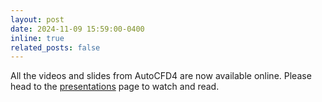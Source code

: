 ```yaml
---
layout: post
date: 2024-11-09 15:59:00-0400
inline: true
related_posts: false
---
```


All the videos and slides from AutoCFD4 are now available online. Please head to the [presentations](https://autocfd.org/presentations/) page to watch and read.  
